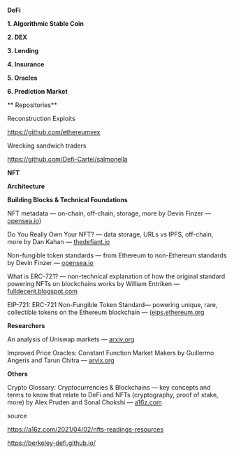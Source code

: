 **DeFi**

**1. Algorithmic Stable Coin**

**2. DEX**

**3. Lending**

**4. Insurance**

**5. Oracles**

**6. Prediction Market**

** Repositories**

Reconstruction Exploits

https://github.com/ethereumvex

Wrecking sandwich traders

https://github.com/Defi-Cartel/salmonella

**NFT**

**Architecture**

**Building Blocks & Technical Foundations**

NFT metadata — on-chain, off-chain, storage, more by Devin Finzer — [opensea.io](https://opensea.io/blog/guides/non-fungible-tokens/#Non-fungible_token_metadata))

Do You Really Own Your NFT? — data storage, URLs vs IPFS, off-chain, more by Dan Kahan — [thedefiant.io](https://thedefiant.io/do-you-really-own-your-nft-chances-are-you-dont/)

Non-fungible token standards — from Ethereum to non-Ethereum standards by Devin Finzer — [opensea.io](https://opensea.io/blog/guides/non-fungible-tokens/#Non-fungible_token_standards)

What is ERC-721? — non-technical explanation of how the original standard powering NFTs on blockchains works by William Entriken — [fulldecent.blogspot.com](https://fulldecent.blogspot.com/2018/06/nontechnical-what-is-erc-721.html)

EIP-721: ERC-721 Non-Fungible Token Standard— powering unique, rare, collectible tokens on the Ethereum blockchain — ([eips.ethereum.org](https://eips.ethereum.org/EIPS/eip-721)

**Researchers**

An analysis of Uniswap markets — [arxiv.org](https://arxiv.org/pdf/1911.03380.pdf)


Improved Price Oracles: Constant Function Market Makers by Guillermo Angeris and Tarun Chitra — [arvix.org](https://arxiv.org/pdf/2003.10001.pdf)

**Others**

Crypto Glossary: Cryptocurrencies & Blockchains — key concepts and terms to know that relate to DeFi and NFTs (cryptography, proof of stake, more) by Alex Pruden and Sonal Chokshi — [a16z.com](https://a16z.com/2019/11/08/crypto-glossary/)


source

https://a16z.com/2021/04/02/nfts-readings-resources

https://berkeley-defi.github.io/


